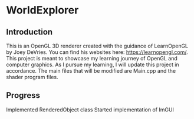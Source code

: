 # WorldExplorer
## Introduction
This is an OpenGL 3D renderer created with the guidance of LearnOpenGL by Joey DeVries. You can find his websites here: https://learnopengl.com/.
This project is meant to showcase my learning journey of OpenGL and computer graphics. As I pursue my learning, I will update this project in accordance.
The main files that will be modified are Main.cpp and the shader program files.

## Progress
Implemented RenderedObject class
Started implementation of ImGUI
